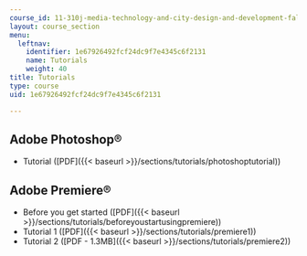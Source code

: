 ```yaml
---
course_id: 11-310j-media-technology-and-city-design-and-development-fall-2002
layout: course_section
menu:
  leftnav:
    identifier: 1e67926492fcf24dc9f7e4345c6f2131
    name: Tutorials
    weight: 40
title: Tutorials
type: course
uid: 1e67926492fcf24dc9f7e4345c6f2131

---
```


Adobe Photoshop®
----------------

*   Tutorial ([PDF]({{< baseurl >}}/sections/tutorials/photoshoptutorial))

Adobe Premiere®
---------------

*   Before you get started ([PDF]({{< baseurl >}}/sections/tutorials/beforeyoustartusingpremiere))
*   Tutorial 1 ([PDF]({{< baseurl >}}/sections/tutorials/premiere1))
*   Tutorial 2 ([PDF - 1.3MB]({{< baseurl >}}/sections/tutorials/premiere2))